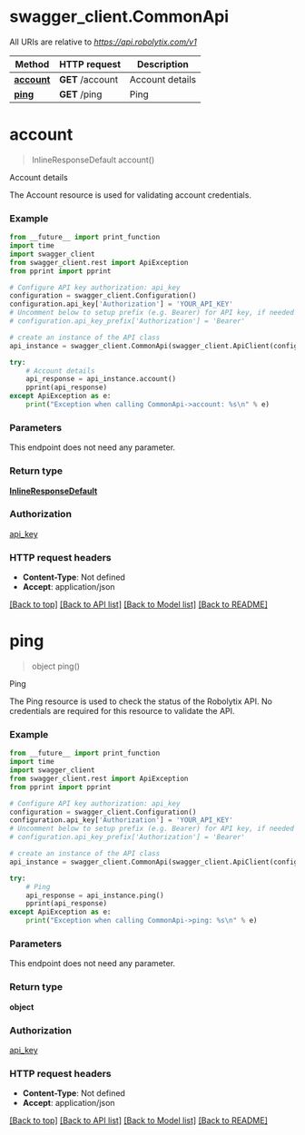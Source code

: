 # swagger_client.CommonApi

All URIs are relative to *https://api.robolytix.com/v1*

Method | HTTP request | Description
------------- | ------------- | -------------
[**account**](CommonApi.md#account) | **GET** /account | Account details
[**ping**](CommonApi.md#ping) | **GET** /ping | Ping

# **account**
> InlineResponseDefault account()

Account details

The Account resource is used for validating account credentials.

### Example
```python
from __future__ import print_function
import time
import swagger_client
from swagger_client.rest import ApiException
from pprint import pprint

# Configure API key authorization: api_key
configuration = swagger_client.Configuration()
configuration.api_key['Authorization'] = 'YOUR_API_KEY'
# Uncomment below to setup prefix (e.g. Bearer) for API key, if needed
# configuration.api_key_prefix['Authorization'] = 'Bearer'

# create an instance of the API class
api_instance = swagger_client.CommonApi(swagger_client.ApiClient(configuration))

try:
    # Account details
    api_response = api_instance.account()
    pprint(api_response)
except ApiException as e:
    print("Exception when calling CommonApi->account: %s\n" % e)
```

### Parameters
This endpoint does not need any parameter.

### Return type

[**InlineResponseDefault**](InlineResponseDefault.md)

### Authorization

[api_key](../README.md#api_key)

### HTTP request headers

 - **Content-Type**: Not defined
 - **Accept**: application/json

[[Back to top]](#) [[Back to API list]](../README.md#documentation-for-api-endpoints) [[Back to Model list]](../README.md#documentation-for-models) [[Back to README]](../README.md)

# **ping**
> object ping()

Ping

The Ping resource is used to check the status of the Robolytix API. No credentials are required for this resource to validate the API.

### Example
```python
from __future__ import print_function
import time
import swagger_client
from swagger_client.rest import ApiException
from pprint import pprint

# Configure API key authorization: api_key
configuration = swagger_client.Configuration()
configuration.api_key['Authorization'] = 'YOUR_API_KEY'
# Uncomment below to setup prefix (e.g. Bearer) for API key, if needed
# configuration.api_key_prefix['Authorization'] = 'Bearer'

# create an instance of the API class
api_instance = swagger_client.CommonApi(swagger_client.ApiClient(configuration))

try:
    # Ping
    api_response = api_instance.ping()
    pprint(api_response)
except ApiException as e:
    print("Exception when calling CommonApi->ping: %s\n" % e)
```

### Parameters
This endpoint does not need any parameter.

### Return type

**object**

### Authorization

[api_key](../README.md#api_key)

### HTTP request headers

 - **Content-Type**: Not defined
 - **Accept**: application/json

[[Back to top]](#) [[Back to API list]](../README.md#documentation-for-api-endpoints) [[Back to Model list]](../README.md#documentation-for-models) [[Back to README]](../README.md)

